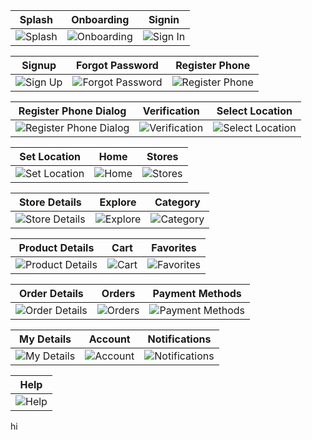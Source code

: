 <!-- variables -->

[about]: screenshots/about.jpg 'About'
[account]: screenshots/account.jpg 'Account'
[cart]: screenshots/cart.jpg 'Cart'
[category]: screenshots/category.jpg 'Category'
[explore]: screenshots/explore.jpg 'Explore'
[favorites]: screenshots/favorites.jpg 'Favorites'
[forgot-password]: screenshots/forgot-password.jpg 'Forgot Password'
[help]: screenshots/help.jpg 'Help'
[home]: screenshots/home.jpg 'Home'
[my-details]: screenshots/my-details.jpg 'My Details'
[notifications]: screenshots/notifications.jpg 'Notifications'
[onboarding]: screenshots/onboarding.jpg 'Onboarding'
[order-details]: screenshots/order-details.jpg 'Order Details'
[orders]: screenshots/orders.jpg 'Orders'
[payment-methods]: screenshots/payment-methods.jpg 'Payment Methods'
[product-details]: screenshots/product-details.jpg 'Product Details'
[promo-codes]: screenshots/promo-codes.jpg 'Promo Codes'
[register-phone-dialog]: screenshots/register-phone-dialog.jpg 'Register Phone Dialog'
[register-phone]: screenshots/register-phone.jpg 'Register Phone'
[select-location]: screenshots/select-location.jpg 'Select Location'
[set-location]: screenshots/set-location.jpg 'Set Location'
[signin]: screenshots/signin.jpg 'Sign In'
[signup]: screenshots/signup.jpg 'Sign Up'
[splash]: screenshots/splash.jpg 'Splash'
[store-details]: screenshots/store-details.jpg 'Store Details'
[stores]: screenshots/stores.jpg 'Stores'
[update-location]: screenshots/update-location.jpg 'Update Location'
[verification]: screenshots/verification.jpg 'Verification'

<!-- table of screenshots -->

|      Splash       |        Onboarding         |       Signin       |
| :---------------: | :-----------------------: | :----------------: |
| ![Splash][splash] | ![Onboarding][onboarding] | ![Sign In][signin] |

<!-- signup, forgot, register phone -->

|       Signup       |           Forgot Password           |          Register Phone           |
| :----------------: | :---------------------------------: | :-------------------------------: |
| ![Sign Up][signup] | ![Forgot Password][forgot-password] | ![Register Phone][register-phone] |

|              Register Phone Dialog              |         Verification          |           Select Location           |
| :---------------------------------------------: | :---------------------------: | :---------------------------------: |
| ![Register Phone Dialog][register-phone-dialog] | ![Verification][verification] | ![Select Location][select-location] |

|         Set Location          |     Home      |      Stores       |
| :---------------------------: | :-----------: | :---------------: |
| ![Set Location][set-location] | ![Home][home] | ![Stores][stores] |

|          Store Details          |       Explore       |       Category        |
| :-----------------------------: | :-----------------: | :-------------------: |
| ![Store Details][store-details] | ![Explore][explore] | ![Category][category] |

|           Product Details           |     Cart      |        Favorites        |
| :---------------------------------: | :-----------: | :---------------------: |
| ![Product Details][product-details] | ![Cart][cart] | ![Favorites][favorites] |

|          Order Details          |      Orders       |           Payment Methods           |
| :-----------------------------: | :---------------: | :---------------------------------: |
| ![Order Details][order-details] | ![Orders][orders] | ![Payment Methods][payment-methods] |

|        My Details         |       Account       |          Notifications          |
| :-----------------------: | :-----------------: | :-----------------------------: |
| ![My Details][my-details] | ![Account][account] | ![Notifications][notifications] |

|     Help      |
| :-----------: |
| ![Help][help] |
 hi
